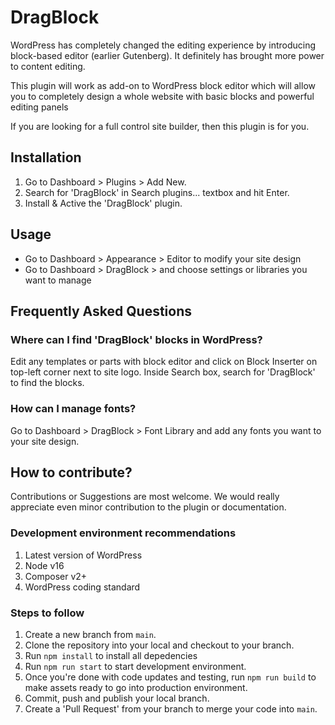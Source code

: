 # DragBlock

WordPress has completely changed the editing experience by introducing block-based editor (earlier Gutenberg). It definitely has brought more power to content editing.

This plugin will work as add-on to WordPress block editor which will allow you to completely design a whole website with basic blocks and powerful editing panels

If you are looking for a full control site builder, then this plugin is for you.

## Installation

1. Go to Dashboard > Plugins > Add New.
2. Search for 'DragBlock' in Search plugins... textbox and hit Enter.
3. Install & Active the 'DragBlock' plugin.

## Usage

* Go to Dashboard > Appearance > Editor to modify your site design
* Go to Dashboard > DragBlock > and choose settings or libraries you want to manage

## Frequently Asked Questions

### Where can I find 'DragBlock' blocks in WordPress?
Edit any templates or parts with block editor and click on Block Inserter on top-left corner next to site logo. Inside Search box, search for 'DragBlock' to find the blocks.

### How can I manage fonts?
Go to Dashboard > DragBlock > Font Library and add any fonts you want to your site design.

## How to contribute?

Contributions or Suggestions are most welcome. We would really appreciate even minor contribution to the plugin or documentation.

### Development environment recommendations
1. Latest version of WordPress
2. Node v16
3. Composer v2+
4. WordPress coding standard

### Steps to follow
1. Create a new branch from `main`.
2. Clone the repository into your local and checkout to your branch.
3. Run ``npm install`` to install all depedencies
4. Run ``npm run start`` to start development environment.
5. Once you're done with code updates and testing, run ``npm run build`` to make assets ready to go into production environment.
6. Commit, push and publish your local branch.
7. Create a 'Pull Request' from your branch to merge your code into `main`.